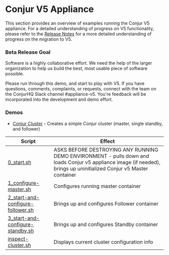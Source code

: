 # Conjur V5 Appliance

This section provides an overview of examples running the Conjur V5 appliance.  For a detailed understanding of progress on V5 functionality, please refer to the [Release Notes](https://github.com/conjurinc/appliance/blob/master/RELEASE_NOTES.md) for a more detailed understanding of progress on the migration to V5.

### Beta Release Goal
Software is a highly collaborative effort. We need the help of the larger organization to help us build the best, most usable piece of software possible.  

Please run through this demo, and start to play with V5. If you have questions, comments, complaints, or requests, connect with the team on the ConjurHQ Slack channel #appliance-v5. You're feedback will be incorporated into the development and demo effort.

### Demos
* [Conjur Cluster](cluster/) - Creates a simple Conjur cluster (master, single standby, and follower)

| Script | Effect                                                 |
| ------ | ------------------------------------------------------ |
| [0_start.sh](./cluster/0_start.sh) | ASKS BEFORE DESTROYING ANY RUNNING DEMO ENVIRONMENT - pulls down and loads Conjur v5 appliance image (if needed), brings up uninitialized Conjur v5 Master container |
| [1_configure-master.sh](./cluster/1_configure_master.sh) | Configures running master container |
| [2_start-and-configure-follower.sh](./cluster/2_start-and-configure-follower.sh) | Brings up and configures Follower container |
| [3_start-and-configure-standby.sh](./cluster/3_start-and-configure-standby.sh) | Brings up and configures Standby container |
| [inspect-cluster.sh](./cluster/inspect-cluster.sh) | Displays current cluster configuration info |
